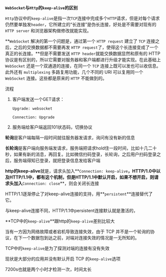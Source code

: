 **`WebSocket`与`Http`的`keep-alive`的区别**

`Http`协议中的`keep-alive`是指一次`TCP`连接中完成多个`HTTP`请求，但是对每个请求仍然要单独发`header`，它所建立的“长连接”是伪长连接，好处是不需要对现有的 `HTTP server` 和浏览器架构做修改就能实现。

**`WebSocket` 解决的第一个问题是，通过第一个 `HTTP request` 建立了 `TCP` 连接之后，之后的交换数据都不需要再发 `HTTP request`了，使得这个长连接变成了一个真正的长连接。**但是不需要发送 `HTTP header`就能交换数据显然和原有的 HTTP 协议是有区别的，所以它需要对服务器和客户端都进行升级才能实现。在此基础上 `WebSocket` 还是一个双通道的连接，在同一个 `TCP` 连接上既可以发也可以收信息。此外还有 `multiplexing` 多路复用功能，几个不同的 URI 可以复用同一个 `WebSocket` 连接。这些都是原来的 `HTTP` 不能做到的。



流程

1. 客户端发送一个GET请求：

   `Upgrade: websocket`

   `Connection: Upgrade`

2. 服务端给客户端返回101状态码，切换协议







**轮询**是客户端每隔一段时间就往服务器发请求，询问有没有新的信息

**长轮询**是客户端向服务端发请求，服务端把请求hold住一段时间，比如十几二十秒，如果有新的消息，再回复。比如微信扫码登录，长轮询，之后用户扫码登录之后，服务端得知已登录，就把登录信息发给客户端

**http的keep-alive**就是，请求头加入**`Connection: keep-alive`**，HTTP/1.0中以及HTTP/1.1中，都有这个机制，但是HTTP/1.1中默认开启，如果不想开启，则请求头加入**`Connection: close`**，则会关闭长连接

HTTP/1.1逐渐停止了对keep-alive连接的支持，用**`persistent`**连接替代了它。

与keep-alive连接不同，HTTP/1.1中persistent连接默认就是激活的，





**TCP中的`keep-alive`**跟http的`keep-alive`差别比较大

当有一方因为网络故障或者宕机导致连接失效，由于 TCP 并不是一个轮询的协议，在下一个数据包到达之前，对端对连接失效的情况是一无所知的。

TCP中的`keep-alive`是为了探测对端的连接有没有失效

现状是大部分的应用并没有默认开启 TCP 的`keep-alive`选项

7200s也就是两个小时才检测一次，时间太长